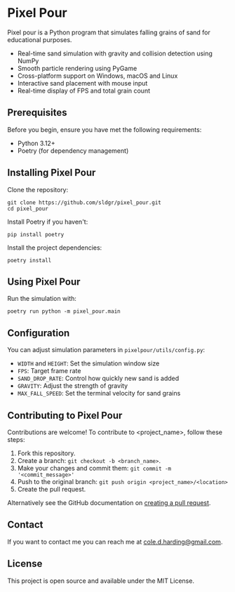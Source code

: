 # Pixel Pour
Pixel pour is a Python program that simulates falling grains of sand for educational purposes.

* Real-time sand simulation with gravity and collision detection using NumPy
* Smooth particle rendering using PyGame
* Cross-platform support on Windows, macOS and Linux
* Interactive sand placement with mouse input
* Real-time display of FPS and total grain count

## Prerequisites
Before you begin, ensure you have met the following requirements:
* Python 3.12+
* Poetry (for dependency management)

## Installing Pixel Pour

Clone the repository:
```
git clone https://github.com/sldgr/pixel_pour.git
cd pixel_pour
```
Install Poetry if you haven't:
```
pip install poetry
```
Install the project dependencies:
```
poetry install
```

## Using Pixel Pour
Run the simulation with:
```
poetry run python -m pixel_pour.main
```

## Configuration
You can adjust simulation parameters in `pixelpour/utils/config.py`:
* `WIDTH` and `HEIGHT`: Set the simulation window size
* `FPS`: Target frame rate
* `SAND_DROP_RATE`: Control how quickly new sand is added
* `GRAVITY`: Adjust the strength of gravity
* `MAX_FALL_SPEED`: Set the terminal velocity for sand grains

## Contributing to Pixel Pour
Contributions are welcome! To contribute to <project_name>, follow these steps:

1. Fork this repository.
2. Create a branch: `git checkout -b <branch_name>`.
3. Make your changes and commit them: `git commit -m '<commit_message>'`
4. Push to the original branch: `git push origin <project_name>/<location>`
5. Create the pull request.

Alternatively see the GitHub documentation on [creating a pull request](https://help.github.com/en/github/collaborating-with-issues-and-pull-requests/creating-a-pull-request).

## Contact
If you want to contact me you can reach me at <cole.d.harding@gmail.com>.

## License
This project is open source and available under the MIT License.

